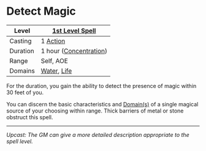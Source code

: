 # Detect Magic

| Level    | [1st Level Spell](1st%20Level%20Spells.md)                                           |
| -------- | ------------------------------------------------------------------------------------ |
| Casting  | 1 [Action](../../../../Game%20Procedures/Action.md)                                  |
| Duration | 1 hour ([Concentration](../../../Concentration.md))                                  |
| Range    | Self, AOE                                                                            |
| Domains  | [Water](../../../Spell%20Domains/Water.md), [Life](../../../Spell%20Domains/Life.md) |

For the duration, you gain the ability to detect the presence of magic within 30 feet of you.

You can discern the basic characteristics and [Domain(s)](../../../Spell%20Domains/Spell%20Domains.md) of a single magical source of your choosing within range. Thick barriers of metal or stone obstruct this spell.

---
*Upcast: The GM can give a more detailed description appropriate to the spell level.*
